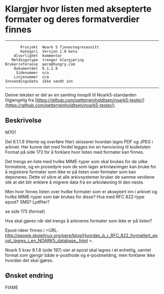 Klargjør hvor listen med aksepterte formater og deres formatverdier finnes
==========================================================================

 ------------------  ---------------------------------
           Prosjekt  Noark 5 Tjenestegresesnitt
           Kategori  Versjon 1.0 beta
        Alvorlighet  kommentar
       Meldingstype  trenger klargjøring
    Brukerreferanse  pere@hungry.com
        Dokumentdel  6.1.1.9
         Sidenummer  n/a
        Linjenummer  n/a
    Innsendingsdato  ikke sendt inn
 ------------------  ---------------------------------

Denne teksten er del av en samling innspill til Noark5-standarden
tilgjengelig fra [https://github.com/petterreinholdtsen/noark5-tester/](https://github.com/petterreinholdtsen/noark5-tester/).

Beskrivelse
-----------

M701

Del 6.1.1.9 (Hente og overføre filer) skisserer hvordan lagre PDF og
JPEG i arkivet.  Her kunne det med fordel legges inn en henvisning til
kodelisten Format på side 173 for å forklare hvor listen med formater
kan finnes.

Det trengs en liste med hvilke MIME-typer som skal brukes for de ulike
formatene, og en prosedyre som de som lager arkivløsninger kan bruke
for å registrere formater som ikke er på listen over formater som kan
deponeres.  Dette vil sikre at alle arkivsystemer bruker de samme
verdiene slik at det blir enklere å migrere data fra en arkivløsning
til den neste.

Men hvor finnes listen over hvilke formater som er
akseptert inn i arkivet og hvilke MIME-typer som bør brukes for disse?
Hva med RFC 822-type epost?  SMS?  Lydfiler?

se side 173 (format)

Hva skal gjøres når det trengs å arkiveres formater som ikke er på listen?

Epost-ideer finnes i
&gt;URL: http://people.skolelinux.org/pere/blog/Hvordan_b_r_RFC_822_formattert_epost_lagres_i_en_NOARK5_database_.html >.

Noark 5 krav 8.1.8 (side 197) sier at epost skal lagres i et enhetlig,
samlet format som gjengir både e-posthode og e-postmelding, men
forklarer ikke hvordan det skal gjøres.

Ønsket endring
--------------

FIXME
